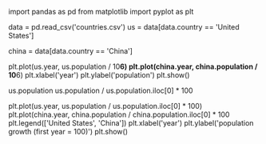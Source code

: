 import pandas as pd
from matplotlib import pyplot as plt

data = pd.read_csv('countries.csv')
us = data[data.country == 'United States']

china = data[data.country == 'China']

plt.plot(us.year, us.population / 10**6)
plt.plot(china.year, china.population / 10**6)
plt.xlabel('year')
plt.ylabel('population')
plt.show()

us.population
us.population / us.population.iloc[0] * 100

plt.plot(us.year, us.population / us.population.iloc[0] * 100)
plt.plot(china.year, china.population / china.population.iloc[0] * 100
plt.legend(['United States', 'China'])
plt.xlabel('year')
plt.ylabel('population growth (first year = 100)')
plt.show()
